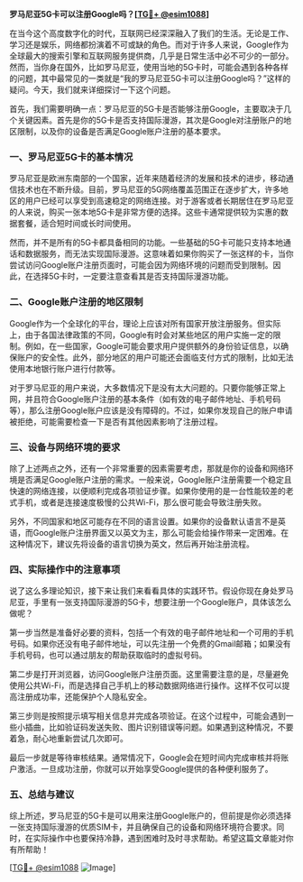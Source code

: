 **罗马尼亚5G卡可以注册Google吗？[[TG💪+ @esim1088](https://t.me/s/esim1088)]**

在当今这个高度数字化的时代，互联网已经深深融入了我们的生活。无论是工作、学习还是娱乐，网络都扮演着不可或缺的角色。而对于许多人来说，Google作为全球最大的搜索引擎和互联网服务提供商，几乎是日常生活中必不可少的一部分。然而，当你身在国外，比如罗马尼亚，使用当地的5G卡时，可能会遇到各种各样的问题，其中最常见的一类就是“我的罗马尼亚5G卡可以注册Google吗？”这样的疑问。今天，我们就来详细探讨一下这个问题。

首先，我们需要明确一点：罗马尼亚的5G卡是否能够注册Google，主要取决于几个关键因素。首先是你的5G卡是否支持国际漫游，其次是Google对注册账户的地区限制，以及你的设备是否满足Google账户注册的基本要求。

### 一、罗马尼亚5G卡的基本情况

罗马尼亚是欧洲东南部的一个国家，近年来随着经济的发展和技术的进步，移动通信技术也在不断升级。目前，罗马尼亚的5G网络覆盖范围正在逐步扩大，许多地区的用户已经可以享受到高速稳定的网络连接。对于游客或者长期居住在罗马尼亚的人来说，购买一张本地5G卡是非常方便的选择。这些卡通常提供较为实惠的数据套餐，适合短时间或长时间使用。

然而，并不是所有的5G卡都具备相同的功能。一些基础的5G卡可能只支持本地通话和数据服务，而无法实现国际漫游。这意味着如果你购买了一张这样的卡，当你尝试访问Google账户注册页面时，可能会因为网络环境的问题而受到限制。因此，在选择5G卡时，一定要注意查看其是否支持国际漫游功能。

### 二、Google账户注册的地区限制

Google作为一个全球化的平台，理论上应该对所有国家开放注册服务。但实际上，由于各国法律政策的不同，Google有时会对某些地区的用户实施一定的限制。例如，在一些国家，Google可能会要求用户提供额外的身份验证信息，以确保账户的安全性。此外，部分地区的用户可能还会面临支付方式的限制，比如无法使用本地银行账户进行付款等。

对于罗马尼亚的用户来说，大多数情况下是没有太大问题的。只要你能够正常上网，并且符合Google账户注册的基本条件（如有效的电子邮件地址、手机号码等），那么注册Google账户应该是没有障碍的。不过，如果你发现自己的账户申请被拒绝，可能需要检查一下是否有其他因素影响了注册过程。

### 三、设备与网络环境的要求

除了上述两点之外，还有一个非常重要的因素需要考虑，那就是你的设备和网络环境是否满足Google账户注册的需求。一般来说，Google账户注册需要一个稳定且快速的网络连接，以便顺利完成各项验证步骤。如果你使用的是一台性能较差的老式手机，或者是连接速度极慢的公共Wi-Fi，那么很可能会导致注册失败。

另外，不同国家和地区可能存在不同的语言设置。如果你的设备默认语言不是英语，而Google账户注册界面又以英文为主，那么可能会给操作带来一定困难。在这种情况下，建议先将设备的语言切换为英文，然后再开始注册流程。

### 四、实际操作中的注意事项

说了这么多理论知识，接下来让我们来看看具体的实践环节。假设你现在身处罗马尼亚，手里有一张支持国际漫游的5G卡，想要注册一个Google账户，具体该怎么做呢？

第一步当然是准备好必要的资料，包括一个有效的电子邮件地址和一个可用的手机号码。如果你还没有电子邮件地址，可以先注册一个免费的Gmail邮箱；如果没有手机号码，也可以通过朋友的帮助获取临时的虚拟号码。

第二步是打开浏览器，访问Google账户注册页面。这里需要注意的是，尽量避免使用公共Wi-Fi，而是选择自己手机上的移动数据网络进行操作。这样不仅可以提高注册成功率，还能保护个人隐私安全。

第三步则是按照提示填写相关信息并完成各项验证。在这个过程中，可能会遇到一些小插曲，比如验证码发送失败、图片识别错误等问题。如果遇到这种情况，不要着急，耐心地重新尝试几次即可。

最后一步就是等待审核结果。通常情况下，Google会在短时间内完成审核并将账户激活。一旦成功注册，你就可以开始享受Google提供的各种便利服务了。

### 五、总结与建议

综上所述，罗马尼亚的5G卡是可以用来注册Google账户的，但前提是你必须选择一张支持国际漫游的优质SIM卡，并且确保自己的设备和网络环境符合要求。同时，在实际操作中也要保持冷静，遇到困难时及时寻求帮助。希望这篇文章能对你有所帮助！

[[TG💪+ @esim1088](https://t.me/s/esim1088) ![Image](https://i.postimg.cc/4NQfJmqS/Snipaste-2025-05-13-00-14-12.png)]